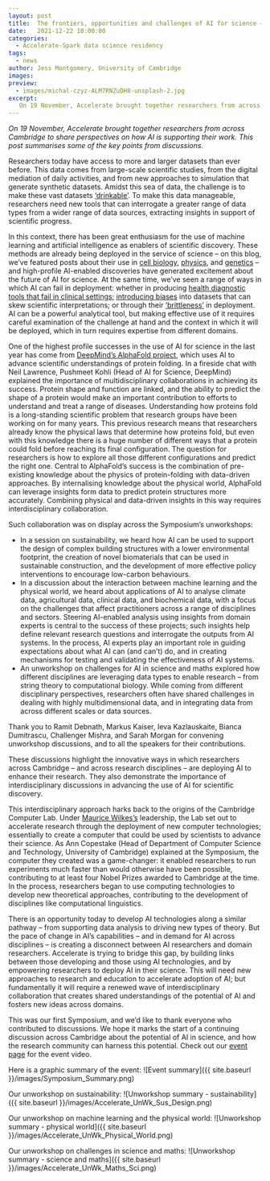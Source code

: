 ```yaml
---
layout: post
title:  The frontiers, opportunities and challenges of AI for science – Accelerate’s 2021 Symposium
date:   2021-12-22 10:00:00
categories:
  - Accelerate-Spark data science residency
tags:
  - news
author: Jess Montgomery, University of Cambridge
images:
preview:
  - images/michal-czyz-ALM7RNZuDH8-unsplash-2.jpg
excerpt:
   On 19 November, Accelerate brought together researchers from across Cambridge to share perspectives on how AI is supporting their work. This post summarises some of the key points from discussions.
---
```


*On 19 November, Accelerate brought together researchers from across Cambridge to share perspectives on how AI is supporting their work. This post summarises some of the key points from discussions.*

Researchers today have access to more and larger datasets than ever before. This data comes from large-scale scientific studies, from the digital mediation of daily activities, and from new approaches to simulation that generate synthetic datasets. Amidst this sea of data, the challenge is to make these vast datasets [‘drinkable’](http://inverseprobability.com/publications/data-readiness-levels.html). To make this data manageable, researchers need new tools that can interrogate a greater range of data types from a wider range of data sources, extracting insights in support of scientific progress.

In this context, there has been great enthusiasm for the use of machine learning and artificial intelligence as enablers of scientific discovery. These methods are already being deployed in the service of science – on this blog, we’ve featured posts about their use in [cell biology](https://acceleratescience.github.io/2021/06/24/NicolaMoloney-ML-for-parasitology), [physics](https://acceleratescience.github.io/2021/07/08/Andreas-Schachner-ML-for-string-theory), and [genetics](https://acceleratescience.github.io/2021/09/22/Emanuele-Osimo-ML-for-understanding-schizophrenia) – and high-profile AI-enabled discoveries have generated excitement about the future of AI for science. At the same time, we’ve seen a range of ways in which AI can fail in deployment: whether in producing [health diagnostic tools that fail in clinical settings](https://www.technologyreview.com/2021/07/30/1030329/machine-learning-ai-failed-covid-hospital-diagnosis-pandemic/); [introducing biases](https://docs.google.com/presentation/d/1ueNmKvirobYVjZ5u9Lf3sawL8TeT3FZErZZfNMWsI_g/edit#slide=id.ge040bc5ade_0_25) into datasets that can skew scientific interpretations; or through their [‘brittleness’](https://spectrum.ieee.org/ai-failures) in deployment. AI can be a powerful analytical tool, but making effective use of it requires careful examination of the challenge at hand and the context in which it will be deployed, which in turn requires expertise from different domains.

One of the highest profile successes in the use of AI for science in the last year has come from [DeepMind’s AlphaFold project](https://deepmind.com/blog/article/alphafold-a-solution-to-a-50-year-old-grand-challenge-in-biology), which uses AI to advance scientific understandings of protein folding. In a fireside chat with Neil Lawrence, Pushmeet Kohli (Head of AI for Science, DeepMind) explained the importance of multidisciplinary collaborations in achieving its success. Protein shape and function are linked, and the ability to predict the shape of a protein would make an important contribution to efforts to understand and treat a range of diseases. Understanding how proteins fold is a long-standing scientific problem that research groups have been working on for many years. This previous research means that researchers already know the physical laws that determine how proteins fold, but even with this knowledge there is a huge number of different ways that a protein could fold before reaching its final configuration. The question for researchers is how to explore all those different configurations and predict the right one. Central to AlphaFold’s success is the combination of pre-existing knowledge about the physics of protein-folding with data-driven approaches. By internalising knowledge about the physical world, AlphaFold can leverage insights form data to predict protein structures more accurately. Combining physical and data-driven insights in this way requires interdisciplinary collaboration. 

Such collaboration was on display across the Symposium’s unworkshops: 
* In a session on sustainability, we heard how AI can be used to support the design of complex building structures with a lower environmental footprint, the creation of novel biomaterials that can be used in sustainable construction, and the development of more effective policy interventions to encourage low-carbon behaviours. 
* In a discussion about the interaction between machine learning and the physical world, we heard about applications of AI to analyse climate data, agricultural data, clinical data, and biochemical data, with a focus on the challenges that affect practitioners across a range of disciplines and sectors. Steering AI-enabled analysis using insights from domain experts is central to the success of these projects; such insights help define relevant research questions and interrogate the outputs from AI systems. In the process, AI experts play an important role in guiding expectations about what AI can (and can’t) do, and in creating mechanisms for testing and validating the effectiveness of AI systems. 
* An unworkshop on challenges for AI in science and maths explored how different disciplines are leveraging data types to enable research – from string theory to computational biology. While coming from different disciplinary perspectives, researchers often have shared challenges in dealing with highly multidimensional data, and in integrating data from across different scales or data sources. 

Thank you to Ramit Debnath, Markus Kaiser, Ieva Kazlauskaite, Bianca Dumitrascu, Challenger Mishra, and Sarah Morgan for convening unworkshop discussions, and to all the speakers for their contributions. 

These discussions highlight the innovative ways in which researchers across Cambridge – and across research disciplines – are deploying AI to enhance their research. They also demonstrate the importance of interdisciplinary discussions in advancing the use of AI for scientific discovery.

This interdisciplinary approach harks back to the origins of the Cambridge Computer Lab. Under [Maurice Wilkes’s](https://en.wikipedia.org/wiki/Maurice_Wilkes) leadership, the Lab set out to accelerate research through the deployment of new computer technologies; essentially to create a computer that could be used by scientists to advance their science. As Ann Copestake (Head of Department of Computer Science and Technology, University of Cambridge) explained at the Symposium, the computer they created was a game-changer: it enabled researchers to run experiments much faster than would otherwise have been possible, contributing to at least four Nobel Prizes awarded to Cambridge at the time. In the process, researchers began to use computing technologies to develop new theoretical approaches, contributing to the development of disciplines like computational linguistics. 

There is an opportunity today to develop AI technologies along a similar pathway – from supporting data analysis to driving new types of theory. But the pace of change in AI’s capabilities – and in demand for AI across disciplines – is creating a disconnect between AI researchers and domain researchers. Accelerate is trying to bridge this gap, by building links between those developing and those using AI technologies, and by empowering researchers to deploy AI in their science. This will need new approaches to research and education to accelerate adoption of AI; but fundamentally it will require a renewed wave of interdisciplinary collaboration that creates shared understandings of the potential of AI and fosters new ideas across domains.

This was our first Symposium, and we’d like to thank everyone who contributed to discussions. We hope it marks the start of a continuing discussion across Cambridge about the potential of AI in science, and how the research community can harness this potential. Check out our [event page](https://acceleratescience.github.io/annual-symposium-2021.html) for the event video.

Here is a graphic summary of the event:
![Event summary]({{ site.baseurl }}/images/Symposium_Summary.png)

Our unworkshop on sustainability:
![Unworkshop summary - sustainability]({{ site.baseurl }}/images/Accelerate_UnWk_Sus_Design.png)

Our unworkshop on machine learning and the physical world:
![Unworkshop summary - physical world]({{ site.baseurl }}/images/Accelerate_UnWk_Physical_World.png)

Our unworkshop on challenges in science and maths:
![Unworkshop summary - science and maths]({{ site.baseurl }}/images/Accelerate_UnWk_Maths_Sci.png)

